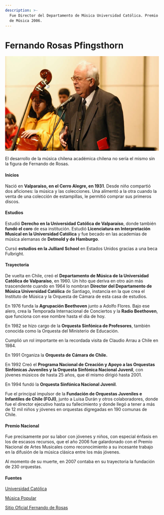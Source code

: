 ```yaml
---
description: >-
  Fue Director del Departamento de Música Universidad Católica. Premio Nacional
  de Música 2006.
---
```


# Fernando Rosas Pfingsthorn

![Fernando de Rosas. Foto: Sitio Oficial.](../../.gitbook/assets/derosas.jpg)

El desarrollo de la música chilena académica chilena no sería el mismo sin la figura de Fernando de Rosas.

#### Inicios

Nació en **Valparaíso, en el Cerro Alegre, en 1931**. Desde niño compartió dos aficiones: la música y las colecciones. Una alimentó a la otra cuando la venta de una colección de estampillas, le permitió comprar sus primeros discos.

#### Estudios

Estudió **Derecho en la Universidad Católica de Valparaíso**, donde también **fundó el coro** de esa institución. Estudió **Licenciatura en Interpretación Musical en la Universidad Católica** y fue becado en las academias de música alemanas de **Detmold y de Hamburgo**.

Cursó **estudios en la Julliard School** en Estados Unidos gracias a una beca Fulbright.

#### Trayectoria

De vuelta en Chile, creó el **Departamento de Música de la Universidad Católica de Valparaíso**, en 1960. Un hito que deriva en otro aún más trascendente cuando en 1964 lo nombran **Director del Departamento de Música Universidad Católica** de Santiago, instancia en la que crea el Instituto de Música y la Orquesta de Cámara de esta casa de estudios.

En 1976 funda la **Agrupación Beethoven** junto a Adolfo Flores. Bajo ese alero, crea la Temporada Internacional de Conciertos y la **Radio Beethoven**, que funciona con ese nombre hasta el día de hoy.

En 1982 se hizo cargo de la **Orquesta Sinfónica de Profesores**, también conocida como la Orquesta del Ministerio de Educación.

Cumplió un rol importante en la recordada visita de Claudio Arrau a Chile en 1984.

En 1991 Organiza la **Orquesta de Cámara de Chile.**

En 1992 Creó el **Programa Nacional de Creación y Apoyo a las Orquestas Sinfónicas Juveniles y la Orquesta Sinfónica Nacional Juvenil**, con jóvenes músicos de hasta 25 años, que él mismo dirigió hasta 2001.

En 1994 fundó la **Orquesta Sinfónica Nacional Juvenil**.

Fue el principal impulsor de la **Fundación de Orquestas Juveniles e Infantiles de Chile \(FOJI\)**, junto a Luisa Durán y otros colaboradores, donde fue el director ejecutivo hasta su fallecimiento y donde llegó a tener a más de 12 mil niños y jóvenes en orquestas digregadas en 190 comunas de Chile.

#### Premio  Nacional

Fue precisamente por su labor con jóvenes y niños, con especial énfasis en los de escasos recursos, que el año 2006 fue galardonado con el Premio Nacional de Artes Musicales como reconocimiento a su incesante trabajo en la difusión de la música clásica entre los más jóvenes.

Al momento de su muerte, en 2007 contaba en su trayectoria la fundación de 230 orquestas.

#### Fuentes

[Universidad Católica](https://www.uc.cl/es/la-universidad/premios-nacionales/7407-fernando-rosas-pfingsthorn-1939-2007)

[Música Popular](http://www.musicapopular.cl/artista/fernando-rosas/)

[Sitio Oficial Fernando de Rosas](http://www.maestrofernandorosas.cl/index.html#bio)

